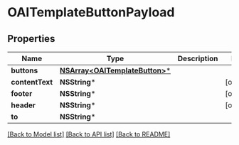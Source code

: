 # OAITemplateButtonPayload

## Properties
Name | Type | Description | Notes
------------ | ------------- | ------------- | -------------
**buttons** | [**NSArray&lt;OAITemplateButton&gt;***](OAITemplateButton.md) |  | 
**contentText** | **NSString*** |  | [optional] 
**footer** | **NSString*** |  | [optional] 
**header** | **NSString*** |  | [optional] 
**to** | **NSString*** |  | 

[[Back to Model list]](../README.md#documentation-for-models) [[Back to API list]](../README.md#documentation-for-api-endpoints) [[Back to README]](../README.md)


